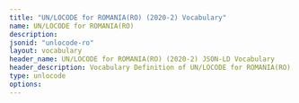 ```yaml
---
title: "UN/LOCODE for ROMANIA(RO) (2020-2) Vocabulary"
name: UN/LOCODE for ROMANIA(RO) 
description: 
jsonid: "unlocode-ro"
layout: vocabulary
header_name: UN/LOCODE for ROMANIA(RO) (2020-2) JSON-LD Vocabulary
header_description: Vocabulary Definition of UN/LOCODE for ROMANIA(RO) (2020-2) semantics in HTML format. JSON-LD format is available at [unlocode-ro.jsonld](/vocabulary/unlocode-ro.jsonld)
type: unlocode
options:
---
```

